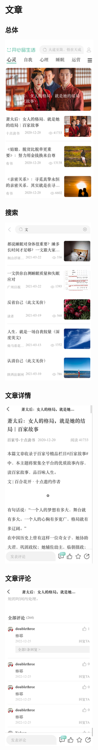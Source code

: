 # 文章

## 总体

<img src="./assets/image-20231210000352990.png" alt="image-20231210000352990" style="zoom:50%;" />

## 搜索

<img src="./assets/image-20231210000411446.png" alt="image-20231210000411446" style="zoom:50%;" />

## 文章详情

<img src="./assets/image-20231210000429922.png" alt="image-20231210000429922" style="zoom:50%;" />

## 文章评论

<img src="./assets/image-20231210000450490.png" alt="image-20231210000450490" style="zoom:50%;" />